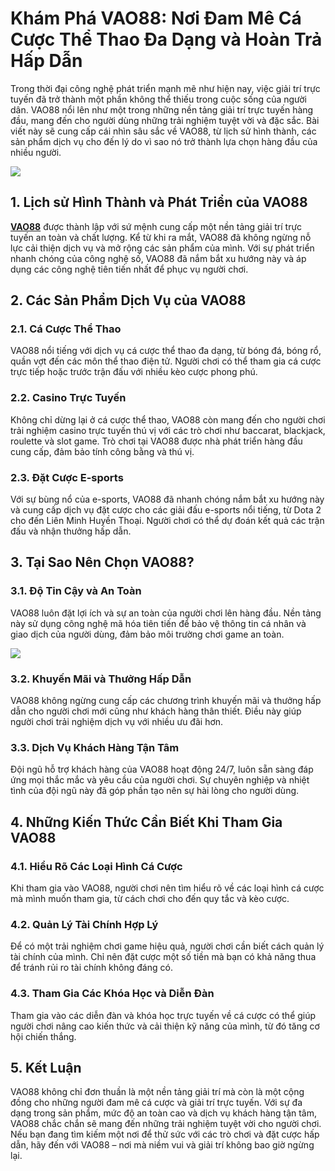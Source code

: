 <h1>Khám Phá VAO88: Nơi Đam Mê Cá Cược Thể Thao Đa Dạng và Hoàn Trả Hấp Dẫn</h1><p>Trong thời đại công nghệ phát triển mạnh mẽ như hiện nay, việc giải trí trực tuyến đã trở thành một phần không thể thiếu trong cuộc sống của người dân. VAO88 nổi lên như một trong những nền tảng giải trí trực tuyến hàng đầu, mang đến cho người dùng những trải nghiệm tuyệt vời và đặc sắc. Bài viết này sẽ cung cấp cái nhìn sâu sắc về VAO88, từ lịch sử hình thành, các sản phẩm dịch vụ cho đến lý do vì sao nó trở thành lựa chọn hàng đầu của nhiều người.</p>
<img src="https://vao88.com/asset/images/vao88-logo.svg">
<h2>1. Lịch sử Hình Thành và Phát Triển của VAO88</h2><p><strong><a href="https://vao88.wiki/">VAO88</a></strong> được thành lập với sứ mệnh cung cấp một nền tảng giải trí trực tuyến an toàn và chất lượng. Kể từ khi ra mắt, VAO88 đã không ngừng nỗ lực cải thiện dịch vụ và mở rộng các sản phẩm của mình. Với sự phát triển nhanh chóng của công nghệ số, VAO88 đã nắm bắt xu hướng này và áp dụng các công nghệ tiên tiến nhất để phục vụ người chơi.</p>
<h2>2. Các Sản Phẩm Dịch Vụ của VAO88</h2><h3>2.1. Cá Cược Thể Thao</h3><p>VAO88 nổi tiếng với dịch vụ cá cược thể thao đa dạng, từ bóng đá, bóng rổ, quần vợt đến các môn thể thao điện tử. Người chơi có thể tham gia cá cược trực tiếp hoặc trước trận đấu với nhiều kèo cược phong phú.</p>
<h3>2.2. Casino Trực Tuyến</h3><p>Không chỉ dừng lại ở cá cược thể thao, VAO88 còn mang đến cho người chơi trải nghiệm casino trực tuyến thú vị với các trò chơi như baccarat, blackjack, roulette và slot game. Trò chơi tại VAO88 được nhà phát triển hàng đầu cung cấp, đảm bảo tính công bằng và thú vị.</p>
<h3>2.3. Đặt Cược E-sports</h3><p>Với sự bùng nổ của e-sports, VAO88 đã nhanh chóng nắm bắt xu hướng này và cung cấp dịch vụ đặt cược cho các giải đấu e-sports nổi tiếng, từ Dota 2 cho đến Liên Minh Huyền Thoại. Người chơi có thể dự đoán kết quả các trận đấu và nhận thưởng hấp dẫn.</p>
<h2>3. Tại Sao Nên Chọn VAO88?</h2><h3>3.1. Độ Tin Cậy và An Toàn</h3><p>VAO88 luôn đặt lợi ích và sự an toàn của người chơi lên hàng đầu. Nền tảng này sử dụng công nghệ mã hóa tiên tiến để bảo vệ thông tin cá nhân và giao dịch của người dùng, đảm bảo môi trường chơi game an toàn.</p>
<img src="https://drive.google.com/file/d/1z3tTZdDz03lwun6sVbEsAGJSYnOIsD5C/view?usp=drive_link">
<h3>3.2. Khuyến Mãi và Thưởng Hấp Dẫn</h3><p>VAO88 không ngừng cung cấp các chương trình khuyến mãi và thưởng hấp dẫn cho người chơi mới cũng như khách hàng thân thiết. Điều này giúp người chơi trải nghiệm dịch vụ với nhiều ưu đãi hơn.</p>
<h3>3.3. Dịch Vụ Khách Hàng Tận Tâm</h3><p>Đội ngũ hỗ trợ khách hàng của VAO88 hoạt động 24/7, luôn sẵn sàng đáp ứng mọi thắc mắc và yêu cầu của người chơi. Sự chuyên nghiệp và nhiệt tình của đội ngũ này đã góp phần tạo nên sự hài lòng cho người dùng.</p>
<h2>4. Những Kiến Thức Cần Biết Khi Tham Gia VAO88</h2><h3>4.1. Hiểu Rõ Các Loại Hình Cá Cược</h3><p>Khi tham gia vào VAO88, người chơi nên tìm hiểu rõ về các loại hình cá cược mà mình muốn tham gia, từ cách chơi cho đến quy tắc và kèo cược.</p>
<h3>4.2. Quản Lý Tài Chính Hợp Lý</h3><p>Để có một trải nghiệm chơi game hiệu quả, người chơi cần biết cách quản lý tài chính của mình. Chỉ nên đặt cược một số tiền mà bạn có khả năng thua để tránh rủi ro tài chính không đáng có.</p>
<h3>4.3. Tham Gia Các Khóa Học và Diễn Đàn</h3><p>Tham gia vào các diễn đàn và khóa học trực tuyến về cá cược có thể giúp người chơi nâng cao kiến thức và cải thiện kỹ năng của mình, từ đó tăng cơ hội chiến thắng.</p>
<h2>5. Kết Luận</h2><p>VAO88 không chỉ đơn thuần là một nền tảng giải trí mà còn là một cộng đồng cho những người đam mê cá cược và giải trí trực tuyến. Với sự đa dạng trong sản phẩm, mức độ an toàn cao và dịch vụ khách hàng tận tâm, VAO88 chắc chắn sẽ mang đến những trải nghiệm tuyệt vời cho người chơi. Nếu bạn đang tìm kiếm một nơi để thử sức với các trò chơi và đặt cược hấp dẫn, hãy đến với VAO88 – nơi mà niềm vui và giải trí không bao giờ ngừng lại.</p>
